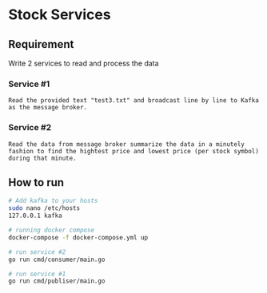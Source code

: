 # Stock Services

## Requirement
Write 2 services to read and process the data

### Service #1
```
Read the provided text "test3.txt" and broadcast line by line to Kafka as the message broker.
```

### Service #2
```
Read the data from message broker summarize the data in a minutely fashion to find the hightest price and lowest price (per stock symbol) during that minute.
```

## How to run

```bash
# Add kafka to your hosts
sudo nano /etc/hosts
127.0.0.1 kafka

# running docker compose
docker-compose -f docker-compose.yml up

# run service #2
go run cmd/consumer/main.go

# run service #1
go run cmd/publiser/main.go
```